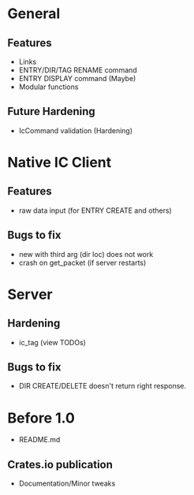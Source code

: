 # General
## Features
* Links
* ENTRY/DIR/TAG RENAME command
* ENTRY DISPLAY command (Maybe)
* Modular functions
## Future Hardening
* IcCommand validation (Hardening)

# Native IC Client
## Features
* raw data input (for ENTRY CREATE and others)
## Bugs to fix
* new with third arg (dir loc) does not work
* crash on get\_packet (if server restarts)

# Server
## Hardening
* ic\_tag (view TODOs)
## Bugs to fix
* DIR CREATE/DELETE doesn't return right response.

# Before 1.0
* README.md
## Crates.io publication
* Documentation/Minor tweaks
